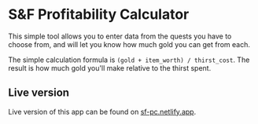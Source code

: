# S&F Profitability Calculator

This simple tool allows you to enter data from the quests you have to choose from, and will let you know how much gold you can get from each.

The simple calculation formula is `(gold + item_worth) / thirst_cost`. The result is how much gold you'll make relative to the thirst spent.

## Live version

Live version of this app can be found on [sf-pc.netlify.app](https://sf-pc.netlify.app).